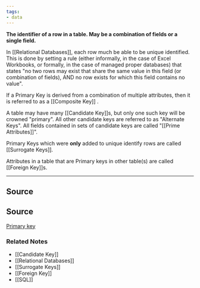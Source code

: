 ```yaml
---
tags:
- data
---
```

**The identifier of a row in a table. May be a combination of fields or a single field.**

In [[Relational Databases]], each row much be able to be unique identified. This is done by setting a rule (either informally, in the case of Excel Workbooks, or formally, in the case of managed proper databases) that states "no two rows may exist that share the same value in this field (or combination of fields), AND no row exists for which this field contains no value".

If a Primary Key is derived from a combination of multiple attributes, then it is referred to as a [[Composite Key]] .  

A table may have many [[Candidate Key]]s, but only one such key will be crowned "primary". All other candidate keys are referred to as "Alternate Keys".  All fields contained in sets of candidate keys are called "[[Prime Attributes]]". 

Primary Keys which were **only** added to unique identify rows are called [[Surrogate Keys]].

Attributes in a table that are Primary keys in other table(s) are called [[Foreign Key]]s.

---

## Source

## Source

[Primary key](https://en.wikipedia.org/wiki/Primary_key)

### Related Notes
- [[Candidate Key]] 
- [[Relational Databases]] 
- [[Surrogate Keys]] 
- [[Foreign Key]] 
- [[SQL]]
